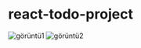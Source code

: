 # react-todo-project
![görüntü1](https://github.com/yusuftrg13/react-todo-project/assets/132002974/abd97009-163a-44a6-b2ef-76303693af74)
![görüntü2](https://github.com/yusuftrg13/react-todo-project/assets/132002974/5cf34815-8844-4384-b120-7ebd075cd744)
